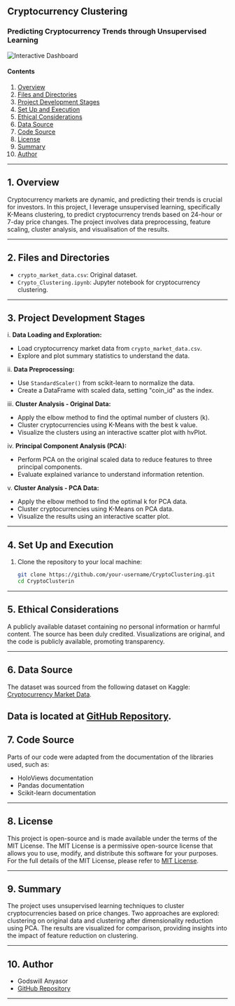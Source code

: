## Cryptocurrency Clustering

### Predicting Cryptocurrency Trends through Unsupervised Learning

![Interactive Dashboard](path/to/your/image.png)

#### Contents

1. [Overview](#overview)
2. [Files and Directories](#files-and-directories)
3. [Project Development Stages](#project-development-stages)
4. [Set Up and Execution](#set-up-and-execution)
5. [Ethical Considerations](#ethical-considerations)
6. [Data Source](#data-source)
7. [Code Source](#code-source)
8. [License](#license)
9. [Summary](#summary)
10. [Author](#author)

---

## 1. Overview

Cryptocurrency markets are dynamic, and predicting their trends is crucial for investors. In this project, I leverage unsupervised learning, specifically K-Means clustering, to predict cryptocurrency trends based on 24-hour or 7-day price changes. The project involves data preprocessing, feature scaling, cluster analysis, and visualisation of the results.

---

## 2. Files and Directories

- `crypto_market_data.csv`: Original dataset.
- `Crypto_Clustering.ipynb`: Jupyter notebook for cryptocurrency clustering.

---

## 3. Project Development Stages

i. **Data Loading and Exploration:**
   - Load cryptocurrency market data from `crypto_market_data.csv`.
   - Explore and plot summary statistics to understand the data.

ii. **Data Preprocessing:**
   - Use `StandardScaler()` from scikit-learn to normalize the data.
   - Create a DataFrame with scaled data, setting "coin_id" as the index.

iii. **Cluster Analysis - Original Data:**
   - Apply the elbow method to find the optimal number of clusters (k).
   - Cluster cryptocurrencies using K-Means with the best k value.
   - Visualize the clusters using an interactive scatter plot with hvPlot.

iv. **Principal Component Analysis (PCA):**
   - Perform PCA on the original scaled data to reduce features to three principal components.
   - Evaluate explained variance to understand information retention.

v. **Cluster Analysis - PCA Data:**
   - Apply the elbow method to find the optimal k for PCA data.
   - Cluster cryptocurrencies using K-Means on PCA data.
   - Visualize the results using an interactive scatter plot.

---

## 4. Set Up and Execution

1. Clone the repository to your local machine:
   ```bash
   git clone https://github.com/your-username/CryptoClustering.git
   cd CryptoClusterin
   
---  

## 5. Ethical Considerations

A publicly available dataset containing no personal information or harmful content. The source has been duly credited. Visualizations are original, and the code is publicly available, promoting transparency.

---
## 6. Data Source

The dataset was sourced from the following dataset on Kaggle: [Cryptocurrency Market Data](https://www.kaggle.com/your-dataset).

Data is located at [GitHub Repository](https://github.com/AnyasorG/nosql-challenge.git).
---

## 7. Code Source

Parts of our code were adapted from the documentation of the libraries used, such as:

- HoloViews documentation
- Pandas documentation
- Scikit-learn documentation
---
## 8. License

This project is open-source and is made available under the terms of the MIT License. The MIT License is a permissive open-source license that allows you to use, modify, and distribute this software for your purposes. For the full details of the MIT License, please refer to [MIT License](https://choosealicense.com/licenses/mit/).

---

## 9. Summary

The project uses unsupervised learning techniques to cluster cryptocurrencies based on price changes. Two approaches are explored: clustering on original data and clustering after dimensionality reduction using PCA. The results are visualized for comparison, providing insights into the impact of feature reduction on clustering.

---
## 10. Author

- Godswill Anyasor
- [GitHub Repository](https://github.com/AnyasorG/CryptoClustering.git)
---
